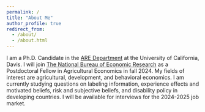 ```yaml
---
permalink: /
title: "About Me"
author_profile: true
redirect_from: 
  - /about/
  - /about.html
---
```


I am a Ph.D. Candidate in the [ARE Department](https://are.ucdavis.edu/) at the University of California, Davis. I will join [The National Bureau of Economic Research](https://www.nber.org/) as a Postdoctoral Fellow in Agricultural Economics in fall 2024. My fields of interest are agricultural, development, and behavioral economics. I am currently studying questions on labeling information, experience effects and motivated beliefs, risk and subjective beliefs, and disability policy in developing countries. I will be available for interviews for the 2024-2025 job market.
